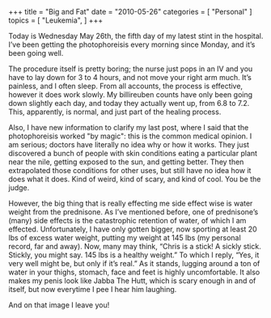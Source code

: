 +++
title = "Big and Fat"
date = "2010-05-26"
categories = [ "Personal" ]
topics = [
  "Leukemia",
]
+++

Today is Wednesday May 26th, the fifth day of my latest stint in the hospital. I&#8217;ve been getting the photophoreisis every morning since Monday, and it&#8217;s been going well.

<!--more-->

The procedure itself is pretty boring; the nurse just pops in an IV and you have to lay down for 3 to 4 hours, and not move your right arm much. It&#8217;s painless, and I often sleep. From all accounts, the process is effective, however it does work slowly. My billireuben counts have only been going down slightly each day, and today they actually went up, from 6.8 to 7.2. This, apparently, is normal, and just part of the healing process.

Also, I have new information to clarify my last post, where I said that the photophoreisis worked "by magic": this is the common medical opinion. I am serious; doctors have literally no idea why or how it works. They just discovered a bunch of people with skin conditions eating a particular plant near the nile, getting exposed to the sun, and getting better. They then extrapolated those conditions for other uses, but still have no idea how it does what it does. Kind of weird, kind of scary, and kind of cool. You be the judge.

However, the big thing that is really effecting me side effect wise is water weight from the prednisone. As I&#8217;ve mentioned before, one of prednisone&#8217;s (many) side effects is the catastrophic retention of water, of which I am effected. Unfortunately, I have only gotten bigger, now sporting at least 20 lbs of excess water weight, putting my weight at 145 lbs (my personal record, far and away). Now, many may think, &#8220;Chris is a stick! A sickly stick. Stickly, you might say. 145 lbs is a healthy weight.&#8221; To which I reply, &#8220;Yes, it very well might be, but only if it&#8217;s real.&#8221; As it stands, lugging around a ton of water in your thighs, stomach, face and feet is highly uncomfortable. It also makes my penis look like Jabba The Hutt, which is scary enough in and of itself, but now everytime I pee I hear him laughing.

And on that image I leave you!
